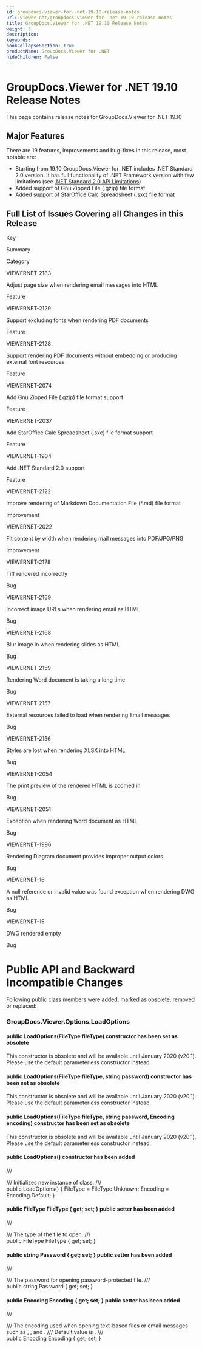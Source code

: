 ```yaml
---
id: groupdocs-viewer-for--net-19-10-release-notes
url: viewer-net/groupdocs-viewer-for--net-19-10-release-notes
title: GroupDocs.Viewer for .NET 19.10 Release Notes
weight: 3
description: 
keywords: 
bookCollapseSection: true
productName: GroupDocs.Viewer for .NET
hideChildren: False
---
```


# GroupDocs.Viewer for .NET 19.10 Release Notes


This page contains release notes for GroupDocs.Viewer for .NET 19.10

## Major Features

There are 19 features, improvements and bug-fixes in this release, most notable are:

*   Starting from 19.10 GroupDocs.Viewer for .NET includes .NET Standard 2.0 version. It has full functionality of .NET Framework version with few limitations (see [.NET Standard 2.0 API Limitations](.NET%2BStandard%2B2.0%2BAPI%2BLimitations.html))
*   Added support of Gnu Zipped File (.gzip) file format 
*   Added support of StarOffice Calc Spreadsheet (.sxc) file format

## Full List of Issues Covering all Changes in this Release

Key

Summary

Category

VIEWERNET-2183

Adjust page size when rendering email messages into HTML

Feature

VIEWERNET-2129

Support excluding fonts when rendering PDF documents

Feature

VIEWERNET-2128

Support rendering PDF documents without embedding or producing external font resources

Feature

VIEWERNET-2074

Add Gnu Zipped File (.gzip) file format support

Feature

VIEWERNET-2037

Add StarOffice Calc Spreadsheet (.sxc) file format support

Feature

VIEWERNET-1904

Add .NET Standard 2.0 support

Feature

VIEWERNET-2122

Improve rendering of Markdown Documentation File (\*.md) file format

Improvement

VIEWERNET-2022

Fit content by width when rendering mail messages into PDF/JPG/PNG

Improvement

VIEWERNET-2178

Tiff rendered incorrectly

Bug

VIEWERNET-2169

Incorrect image URLs when rendering email as HTML

Bug

VIEWERNET-2168

Blur image in when rendering slides as HTML

Bug

VIEWERNET-2159

Rendering Word document is taking a long time

Bug

VIEWERNET-2157

External resources failed to load when rendering Email messages

Bug

VIEWERNET-2156

Styles are lost when rendering XLSX into HTML

Bug

VIEWERNET-2054

The print preview of the rendered HTML is zoomed in

Bug

VIEWERNET-2051

Exception when rendering Word document as HTML

Bug

VIEWERNET-1996

Rendering Diagram document provides improper output colors

Bug

VIEWERNET-16

A null reference or invalid value was found exception when rendering DWG as HTML

Bug

VIEWERNET-15

DWG rendered empty

Bug

# Public API and Backward Incompatible Changes

Following public class members were added, marked as obsolete, removed or replaced:

### GroupDocs.Viewer.Options.LoadOptions

#### public LoadOptions(FileType fileType) constructor has been set as obsolete 

This constructor is obsolete and will be available until January 2020 (v20.1). Please use the default parameterless constructor instead.

#### public LoadOptions(FileType fileType, string password) constructor has been set as obsolete 

This constructor is obsolete and will be available until January 2020 (v20.1). Please use the default parameterless constructor instead.

#### public LoadOptions(FileType fileType, string password, Encoding encoding) constructor has been set as obsolete 

This constructor is obsolete and will be available until January 2020 (v20.1). Please use the default parameterless constructor instead.

#### public LoadOptions() constructor has been added

/// <summary>
/// Initializes new instance of <see cref="LoadOptions"/> class.
/// </summary>
public LoadOptions()
{
    FileType = FileType.Unknown;
    Encoding = Encoding.Default;
}

#### public FileType FileType { get; set; } public setter has been added

/// <summary>
/// The type of the file to open.
/// </summary>
public FileType FileType { get; set; }

#### public string Password { get; set; } public setter has been added

/// <summary>
/// The password for opening password-protected file.
/// </summary>
public string Password { get; set; }

#### public Encoding Encoding { get; set; } public setter has been added

/// <summary>
/// The encoding used when opening text-based files or email messages such as <see cref="GroupDocs.Viewer.FileType.CSV"/>, <see cref="GroupDocs.Viewer.FileType.TXT"/>, and <see cref="GroupDocs.Viewer.FileType.MSG"/>.
/// Default value is <see cref="System.Text.Encoding.Default"/>.
/// </summary>
public Encoding Encoding { get; set; }

